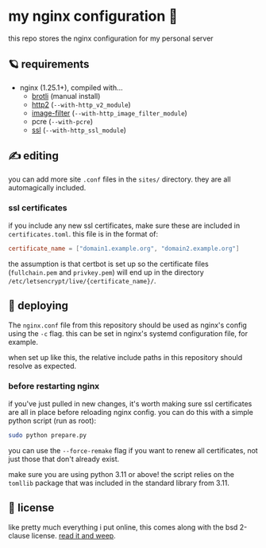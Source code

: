 # my nginx configuration 🌸
this repo stores the nginx configuration for my personal server

## 🪐 requirements
* nginx (1.25.1+), compiled with...
    * [brotli](https://github.com/google/ngx_brotli) (manual install)
    * [http2](https://nginx.org/en/docs/http/ngx_http_v2_module.html) (`--with-http_v2_module`)
    * [image-filter](https://nginx.org/en/docs/http/ngx_http_image_filter_module.html) (`--with-http_image_filter_module`)
    * pcre (`--with-pcre`)
    * [ssl](https://nginx.org/en/docs/http/ngx_http_ssl_module.html) (`--with-http_ssl_module`)

## ✍️ editing
you can add more site `.conf` files in the `sites/` directory. they are all automagically included.

### ssl certificates

if you include any new ssl certificates, make sure these are included in `certificates.toml`. this file is in the format of:

```toml
certificate_name = ["domain1.example.org", "domain2.example.org"]
```

the assumption is that certbot is set up so the certificate files (`fullchain.pem` and `privkey.pem`) will end up in the directory `/etc/letsencrypt/live/{certificate_name}/`.

## 🚀 deploying
The `nginx.conf` file from this repository should be used as nginx's config using the `-c` flag. this can be set in nginx's systemd configuration file, for example.

when set up like this, the relative include paths in this repository should resolve as expected.

### before restarting nginx
if you've just pulled in new changes, it's worth making sure ssl certificates are all in place before reloading nginx config. you can do this with a simple python script (run as root):

```bash
sudo python prepare.py
```

you can use the `--force-remake` flag if you want to renew all certificates, not just those that don't already exist.

make sure you are using python 3.11 or above! the script relies on the `tomllib` package that was included in the standard library from 3.11.

## 🐬 license
like pretty much everything i put online, this comes along with the bsd 2-clause license. [read it and weep](LICENSE).
